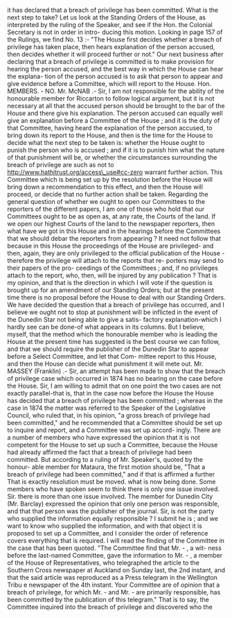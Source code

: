 it has declared that a breach of privilege has been committed. What is the next step to take? Let us look at the Standing Orders of the House, as interpreted by the ruling of the Speaker, and see if the Hon. the Colonial Secretary is not in order in intro- ducing this motion. Looking in page 157 of the Rulings, we find No. 13 :- "The House first decides whether a breach of privilege has taken place, then hears explanation of the person accused, then decides whether it will proceed further or not." Our next business after declaring that a breach of privilege is committed is to make provision for hearing the person accused, and the best way in which the House can hear the explana- tion of the person accused is to ask that person to appear and give evidence before a Committee, which will report to the House. Hon. MEMBERS. - NO. Mr. McNAB .- Sir, I am not responsible for the ability of the honourable member for Riccarton to follow logical argument, but it is not necessary at all that the accused person should be brought to the bar of the House and there give his explanation. The person accused can equally well give an explanation before a Committee of the House ; and it is the duty of that Committee, having heard the explanation of the person accused, to bring down its report to the House, and then is the time for the House to decide what the next step to be taken is: whether the House ought to punish the person who is accused ; and if it is to punish him what the nature of that punishment will be, or whether the circumstances surrounding the breach of privilege are such as not to http://www.hathitrust.org/access\_use#cc-zero warrant further action. This Committee which is being set up by the resolution before the House will bring down a recommendation to this effect, and then the House will proceed, or decide that no further action shall be taken. Regarding the general question of whether we ought to open our Committees to the reporters of the different papers, I am one of those who hold that our Committees ought to be as open as, at any rate, the Courts of the land. If we open our highest Courts of the land to the newspaper reporters, then what have we got in this House and in the hearings before the Committees that we should debar the reporters from appearing ? It need not follow that because in this House the proceedings of the House are privileged- and then, again, they are only privileged to the official publication of the House - therefore the privilege will attach to the reports that re- porters may send to their papers of the pro- ceedings of the Committees ; and, if no privileges attach to the report, who, then, will be injured by any publication ? That is my opinion, and that is the direction in which I will vote if the question is brought up for an amendment of our Standing Orders; but at the present time there is no proposal before the House to deal with our Standing Orders. We have decided the question that a breach of privilege has occurred, and I believe we ought not to stop at punishment will be inflicted in the event of the Dunedin Star not being able to give a satis- factory explanation-which I hardly see can be done-of what appears in its columns. But I believe, myself, that the method which the honourable member who is leading the House at the present time has suggested is the best course we can follow, and that we should require the publisher of the Dunedin Star to appear before a Select Committee, and let that Com- mittee report to this House, and then the House can decide what punishment it will mete out. Mr. MASSEY (Franklin) .- Sir, an attempt has been made to show that the breach of privilege case which occurred in 1874 has no bearing on the case before the House. Sir, I am willing to admit that on one point the two cases are not exactly parallel-that is, that in the case now before the House the House has decided that a breach of privilege has been committed ; whereas in the case in 1874 the matter was referred to the Speaker of the Legislative Council, who ruled that, in his opinion, "a gross breach of privilege had been committed," and he recommended that a Committee should be set up to inquire and report, and a Committee was set up accord- ingly. There are a number of members who have expressed the opinion that it is not competent for the House to set up such a Committee, because the House had already affirmed the fact that a breach of privilege had been committed. But according to a ruling of Mr. Speaker's, quoted by the honour- able member for Mataura, the first motion should be, "That a breach of privilege had been committed," and if that is affirmed a further That is exactly resolution must be moved. what is now being done. Some members who have spoken seem to think there is only one issue involved. Sir. there is more than one issue involved. The member for Dunedin City (Mr. Barclay) expressed the opinion that only one person was responsible, and that that person was the publisher of the journal. Sir, is not the party who supplied the information equally responsible ? I submit he is ; and we want to know who supplied the information, and with that object it is proposed to set up a Committee, and I consider the order of reference covers everything that is required. I will read the finding of the Committee in the case that has been quoted. "The Committee find that Mr. - , a wit- ness before the last-named Committee, gave the information to Mr. - , a member of the House of Representatives, who telegraphed the article to the Southern Cross newspaper at Auckland on Sunday last, the 2nd instant, and that the said article was reproduced as a Press telegram in the Wellington Tribu e newspaper of the 4th instant. Your Committee are of opinion that a breach of privilege, for which Mr. - and Mr. - are primarily responsible, has been committed by the publication of this telegram." That is to say, the Committee inquired into the breach of privilege and discovered who the 